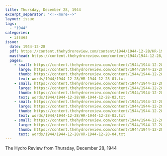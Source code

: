 ```yaml
---
title: Thursday, December 28, 1944
excerpt_separator: "<!--more-->"
layout: issue
tags:
  - "1944"
categories:
  - issues
issue:
  date: 1944-12-28
  pdf: https://content.thehydroreview.com/content/1944/1944-12-28/HR-1944-12-28.pdf
  masthead: https://content.thehydroreview.com/content/1944/1944-12-28/masthead/HR-1944-12-28.jpg
  pages:
    - small: https://content.thehydroreview.com/content/1944/1944-12-28/small/HR-1944-12-28-01.jpg
      large: https://content.thehydroreview.com/content/1944/1944-12-28/large/HR-1944-12-28-01.jpg
      thumb: https://content.thehydroreview.com/content/1944/1944-12-28/thumbnails/HR-1944-12-28-01.jpg
      text: words/1944/1944-12-28/HR-1944-12-28-01.txt
    - small: https://content.thehydroreview.com/content/1944/1944-12-28/small/HR-1944-12-28-02.jpg
      large: https://content.thehydroreview.com/content/1944/1944-12-28/large/HR-1944-12-28-02.jpg
      thumb: https://content.thehydroreview.com/content/1944/1944-12-28/thumbnails/HR-1944-12-28-02.jpg
      text: words/1944/1944-12-28/HR-1944-12-28-02.txt
    - small: https://content.thehydroreview.com/content/1944/1944-12-28/small/HR-1944-12-28-03.jpg
      large: https://content.thehydroreview.com/content/1944/1944-12-28/large/HR-1944-12-28-03.jpg
      thumb: https://content.thehydroreview.com/content/1944/1944-12-28/thumbnails/HR-1944-12-28-03.jpg
      text: words/1944/1944-12-28/HR-1944-12-28-03.txt
    - small: https://content.thehydroreview.com/content/1944/1944-12-28/small/HR-1944-12-28-04.jpg
      large: https://content.thehydroreview.com/content/1944/1944-12-28/large/HR-1944-12-28-04.jpg
      thumb: https://content.thehydroreview.com/content/1944/1944-12-28/thumbnails/HR-1944-12-28-04.jpg
      text: words/1944/1944-12-28/HR-1944-12-28-04.txt
---
```


The Hydro Review from Thursday, December 28, 1944

<!--more-->

